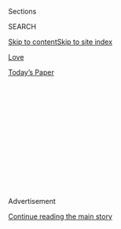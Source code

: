 <div id="app">

<div>

<div>

<div>

<div class="NYTAppHideMasthead css-1q2w90k e1suatyy0">

<div class="section css-ui9rw0 e1suatyy2">

<div class="css-eph4ug er09x8g0">

<div class="css-6n7j50">

</div>

<span class="css-1dv1kvn">Sections</span>

<div class="css-10488qs">

<span class="css-1dv1kvn">SEARCH</span>

</div>

[Skip to content](#site-content)[Skip to site
index](#site-index)

</div>

<div id="masthead-section-label" class="css-1wr3we4 eaxe0e00">

[Love](https://www.nytimes3xbfgragh.onion/section/fashion/weddings)

</div>

<div class="css-10698na e1huz5gh0">

</div>

</div>

<div id="masthead-bar-one" class="section hasLinks css-15hmgas e1csuq9d3">

<div class="css-uqyvli e1csuq9d0">

</div>

<div class="css-1uqjmks e1csuq9d1">

</div>

<div class="css-9e9ivx">

[](https://myaccount.nytimes3xbfgragh.onion/auth/login?response_type=cookie&client_id=vi)

</div>

<div class="css-1bvtpon e1csuq9d2">

[Today’s
Paper](https://www.nytimes3xbfgragh.onion/section/todayspaper)

</div>

</div>

</div>

</div>

<div data-aria-hidden="false">

<div id="site-content" data-role="main">

<div>

<div class="css-1aor85t" style="opacity:0.000000001;z-index:-1;visibility:hidden">

<div class="css-1hqnpie">

<div class="css-epjblv">

<span class="css-17xtcya">[Love](/section/fashion/weddings)</span><span class="css-x15j1o">|</span><span class="css-fwqvlz">Me,
My Relationship and
PTSD</span>

</div>

<div class="css-k008qs">

<div class="css-1iwv8en">

<span class="css-18z7m18"></span>

<div>

</div>

</div>

<span class="css-1n6z4y">https://nyti.ms/32QJTgk</span>

<div class="css-1705lsu">

<div class="css-4xjgmj">

<div class="css-4skfbu" data-role="toolbar" data-aria-label="Social Media Share buttons, Save button, and Comments Panel with current comment count" data-testid="share-tools">

  - 
  - 
  - 
  - 
    
    <div class="css-6n7j50">
    
    </div>

  - 

</div>

</div>

</div>

</div>

</div>

</div>

<div id="NYT_TOP_BANNER_REGION" class="css-13pd83m">

</div>

<div id="top-wrapper" class="css-1sy8kpn">

<div id="top-slug" class="css-l9onyx">

Advertisement

</div>

[Continue reading the main
story](#after-top)

<div class="ad top-wrapper" style="text-align:center;height:100%;display:block;min-height:250px">

<div id="top" class="place-ad" data-position="top" data-size-key="top">

</div>

</div>

<div id="after-top">

</div>

</div>

<div>

<div id="sponsor-wrapper" class="css-1hyfx7x">

<div id="sponsor-slug" class="css-19vbshk">

Supported by

</div>

[Continue reading the main
story](#after-sponsor)

<div id="sponsor" class="ad sponsor-wrapper" style="text-align:center;height:100%;display:block">

</div>

<div id="after-sponsor">

</div>

</div>

<div class="css-186x18t">

First Person

</div>

<div class="css-1vkm6nb ehdk2mb0">

# Me, My Relationship and PTSD

</div>

Past and present find their place as a couple wades through what their
future holds. And it’s all
OK.

<div class="css-79elbk" data-testid="photoviewer-wrapper">

<div class="css-z3e15g" data-testid="photoviewer-wrapper-hidden">

</div>

<div class="css-1a48zt4 ehw59r15" data-testid="photoviewer-children">

![<span class="css-cnj6d5 e1z0qqy90" itemprop="copyrightHolder"><span class="css-1ly73wi e1tej78p0">Credit...</span><span><span>Anna
Godeassi</span></span></span>](https://static01.graylady3jvrrxbe.onion/images/2020/07/10/fashion/00NOT-ENGAGED/00NOT-ENGAGED-articleLarge.jpg?quality=75&auto=webp&disable=upscale)

</div>

</div>

<div class="css-18e8msd">

<div class="css-vp77d3 epjyd6m0">

<div class="css-1baulvz">

By <span class="css-1baulvz last-byline" itemprop="name">Caira
Conner</span>

</div>

</div>

  - July 25,
    2020

  - 
    
    <div class="css-4xjgmj">
    
    <div class="css-d8bdto" data-role="toolbar" data-aria-label="Social Media Share buttons, Save button, and Comments Panel with current comment count" data-testid="share-tools">
    
      - 
      - 
      - 
      - 
        
        <div class="css-6n7j50">
        
        </div>
    
      - 
    
    </div>
    
    </div>

</div>

</div>

<div class="section meteredContent css-1r7ky0e" name="articleBody" itemprop="articleBody">

<div class="css-1fanzo5 StoryBodyCompanionColumn">

<div class="css-53u6y8">

Sam and I began the conversation partly in jest. His co-worker had just
eloped in Hawaii, and as we scrolled through their photos I gave him an
elbow to the ribs and said in a singsong voice, “Well, maybe we should
go to Hawaii, too\!”

Later we spoke about it in more thoughtful tones, and as it turned out,
neither of us had ever been and we both had always wanted to go to
Hawaii. I raised my eyebrows and widened my grin. “I think we should do
it.” “Not because it’s time to get married,” I added, loudly. “But
because we have the perfect opportunity to do it.”

It’s true, we had extra vacation days, and I was a full-time freelancer
with an unexpected financial reserve. How much more serendipitous could
the circumstances be?

Before long, we had two airline tickets to fly into Kauai on Jan. 1, and
a foolproof excuse to get out of the dreaded “What are you doing for
News Year Eve?” repertoire. My eyes lit up when I told people about the
plans we’d made, but I didn’t tell them the whole story. We weren’t
going to get married on this trip. We weren’t going to get engaged,
either.

</div>

</div>

<div class="css-1fanzo5 StoryBodyCompanionColumn">

<div class="css-53u6y8">

Sam and I had been set up by mutual work friends who felt our mid-30s
skepticism, love of tennis and sensitive digestive systems were a match
made in heaven. Six months after our first date, I moved into his
apartment. But for the last eight before the Hawaii conversation, what
we had been dealing with behind the scenes of the natural rhythms of a
developing relationship was my post-traumatic stress disorder.

*\[*[*Sign up for Love Letter and always get the latest in Modern Love,
weddings, and relationships in the news by
email.*](https://www.nytimes3xbfgragh.onion/newsletters/love-letter?module=inline)*\]*

### A Postcard From the Past

My biological father returned to my life on an early spring day in 2019
as though he’d been there the entire time. He hadn’t. One afternoon I
went to check my mail and there was a postcard with the words, “Hello,
what’s up, never hear from you” printed on the back. I blinked and
looked closer, to make sure it could actually be addressed to me.

It had been 10 years since I’d seen him last, and 32 since the abuse had
taken place. I shoved the postcard back into the mailbox and went
outside. I walked fast and hard up the sidewalk, wondering if all the
terrible things I knew to be true somehow didn’t exist anymore — if the
passage of time had voided them out entirely.

A week later, I received a phone call that he’d had a heart attack in
his backyard. The week following, he was dead.

</div>

</div>

<div class="css-1fanzo5 StoryBodyCompanionColumn">

<div class="css-53u6y8">

The emotional breakdown that followed was a crumble at first. It was
little, confused pieces every day, and huge, gasping sobs every night.
It was four months into my relationship with Sam, and he spent his days
at work and his evenings holding my hand on the couch. He believed it
would pass. I wasn’t so sure. I didn’t understand how the death of
someone I didn’t know could cause such intolerable internal pain.

“This isn’t how I want to be, you know.”

“I know,” he said.

Our one-year anniversary came and went quietly that November. I thought
about how PTSD had now been a part of our relationship for longer than
it had not. I thought about how nice it would be if our weeknights were
about lazing on the couch, talking through our days, or having an
occasional argument over the dishes. I wondered if my emotional
volatility would ever cool off. I wondered if our relationship could
make it through this stress.

### Would Hawaii Be My Getaway?

On Jan. 1, 2020, we touched down at Lihue International Airport with jet
lag and weary happiness. It was the first day of a new year and what
better time to leave the past behind? My thoughts chirped along as we
walked to baggage claim, the warmth and relief sweeping in like a wave.
“This feels like where I need to be right now,” I thought. We joined
throngs of sunburned tourists waiting for happy hour to start at a
restaurant patio, which was open on the holiday. A waitress appeared at
our table just in time with a basket of warm, salty edamame. We drank
chilled seltzer with bitters out of ruby red tumblers, and smiled at
each other across the table.

“We made it,” I said.

On our fourth morning of the trip, I looked at Sam across the backyard
patio table and burst into tears.

“I wish we were planning a wedding, or thinking about having a baby. I
wish that’s where we were instead,” I sobbed. The words came out faster
than I could breathe. “I hate that I’m still here, after a year, reading
books about complex PTSD and ruining our lives.”

I’d been officially diagnosed by the psychiatrist I started seeing after
the death of my father. The term “complex” gave definition to the
feeling-states I now experienced out of context, outside of the time
frame in which they first occurred, decades earlier. She explained the
waves of sadness that rose every day, like the tide, were emotional
flashbacks. They rode in with a sense of despair, and utter
hopelessness, and sometimes it felt like I was drowning in their
aftermath.

</div>

</div>

<div class="css-1fanzo5 StoryBodyCompanionColumn">

<div class="css-53u6y8">

It was sunrise in Kauai, but I was frozen in time in 2019, standing in
the hallway of my apartment building, holding a postcard with the
delicacy of a hand grenade. I was on the couch in a child psychiatrist’s
office in 1989, being forced to talk about something that happened that
I wasn’t ready to share.

“I thought I would feel better here, you know? Because at least it would
be in Hawaii.”

For as many times as I’d reminded myself this trip wasn’t about riding
off into the sunset, I was still surprised that the bellyache of
sadness, with its deep, wrenching grip, had come with me.

“Nothing has been ruined. This is just where we are now, and it’s OK,”
he said.

We sat quietly and after a while, a chicken wandered in to peck at the
grass in the backyard we shared with the neighbors. The whistle of a
cardinal sounded in the distance. I took a few deep breaths as the
stillness crept in.

“At least the weather here is nicer,” I said, and my face cleared. Sam
smiled. He still believed it would pass.

We returned home to our shared apartment in Brooklyn, and I began
research on other types of therapy that would help with trauma
processing.

It’s where I was, for now.

*Continue following our fashion and lifestyle coverage on Facebook
(*[*Styles*](https://www.facebookcorewwwi.onion/nytimesstyles) *and*
[*Modern Love*](https://www.facebookcorewwwi.onion/modernlove)*),
Twitter (*[*Styles*](https://twitter.com/nytstyles)*,*
[*Fashion*](https://twitter.com/nytfashion) *and*
[*Weddings*](https://twitter.com/nytimesvows)*) and*
[*Instagram*](https://instagram.com/nytimesfashion)*.*

</div>

</div>

<div>

</div>

</div>

<div>

</div>

<div>

</div>

<div>

</div>

<div>

<div id="bottom-wrapper" class="css-1ede5it">

<div id="bottom-slug" class="css-l9onyx">

Advertisement

</div>

[Continue reading the main
story](#after-bottom)

<div id="bottom" class="ad bottom-wrapper" style="text-align:center;height:100%;display:block;min-height:90px">

</div>

<div id="after-bottom">

</div>

</div>

</div>

</div>

</div>

## Site Index

<div>

</div>

## Site Information Navigation

  - [© <span>2020</span> <span>The New York Times
    Company</span>](https://help.nytimes3xbfgragh.onion/hc/en-us/articles/115014792127-Copyright-notice)

<!-- end list -->

  - [NYTCo](https://www.nytco.com/)
  - [Contact
    Us](https://help.nytimes3xbfgragh.onion/hc/en-us/articles/115015385887-Contact-Us)
  - [Work with us](https://www.nytco.com/careers/)
  - [Advertise](https://nytmediakit.com/)
  - [T Brand Studio](http://www.tbrandstudio.com/)
  - [Your Ad
    Choices](https://www.nytimes3xbfgragh.onion/privacy/cookie-policy#how-do-i-manage-trackers)
  - [Privacy](https://www.nytimes3xbfgragh.onion/privacy)
  - [Terms of
    Service](https://help.nytimes3xbfgragh.onion/hc/en-us/articles/115014893428-Terms-of-service)
  - [Terms of
    Sale](https://help.nytimes3xbfgragh.onion/hc/en-us/articles/115014893968-Terms-of-sale)
  - [Site
    Map](https://spiderbites.nytimes3xbfgragh.onion)
  - [Help](https://help.nytimes3xbfgragh.onion/hc/en-us)
  - [Subscriptions](https://www.nytimes3xbfgragh.onion/subscription?campaignId=37WXW)

</div>

</div>

</div>

</div>
